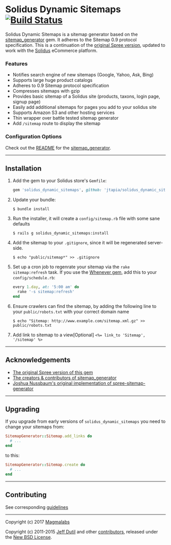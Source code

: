 # Solidus Dynamic Sitemaps [![Build Status](https://circleci.com/gh/magma-labs/solidus_dynamic_sitemaps/tree/master.svg?style=shield)](https://circleci.com/gh/magma-labs/solidus_dynamic_sitemaps/tree/master)

Solidus Dynamic Sitemaps is a sitemap generator based on the [sitemap_generator][1] gem.
It adheres to the Sitemap 0.9 protocol specification. This is a continuation of
the [original Spree version](https://github.com/spree-contrib/spree_sitemap),
updated to work with the [Solidus](https://solidus.io) eCommerce platform.

### Features

- Notifies search engine of new sitemaps (Google, Yahoo, Ask, Bing)
- Supports large huge product catalogs
- Adheres to 0.9 Sitemap protocol specification
- Compresses sitemaps with gzip
- Provides basic sitemap of a Solidus site (products, taxons, login page, signup page)
- Easily add additional sitemaps for pages you add to your solidus site
- Supports Amazon S3 and other hosting services
- Thin wrapper over battle tested sitemap generator
- Add `/sitemap` route to display the sitemap

### Configuration Options

Check out the [README][1] for the [sitemap_generator][1].

---

## Installation

1. Add the gem to your Solidus store's `Gemfile`:
   ```ruby
   gem 'solidus_dynamic_sitemaps', github: 'jtapia/solidus_dynamic_sitemaps'
   ```

2. Update your bundle:

   ```
   $ bundle install
   ```

3. Run the installer, it will create a `config/sitemap.rb` file with some sane
   defaults

   ```
   $ rails g solidus_dynamic_sitemaps:install
   ```

4. Add the sitemap to your `.gitignore`, since it will be regenerated
   server-side.

   ```
   $ echo "public/sitemap*" >> .gitignore
   ```

5. Set up a cron job to regenrate your sitemap via the `rake sitemap:refresh`
   task. If you use the [Whenever gem](https://github.com/javan/whenever), add
   this to your `config/schedule.rb`:

   ```ruby
   every 1.day, at: '5:00 am' do
     rake '-s sitemap:refresh'
   end
   ```

6. Ensure crawlers can find the sitemap, by adding the following line to your
   `public/robots.txt` with your correct domain name

   ```
   $ echo "Sitemap: http://www.example.com/sitemap.xml.gz" >> public/robots.txt
   ```

7. Add link to sitemap to a view[Optional]
    `<%= link_to 'Sitemap', '/sitemap' %>`

---

## Acknowledgements

- [The original Spree version of this gem](https://github.com/spree-contrib/spree_sitemap)
- [The creators & contributors of sitemap_generator](http://github.com/kjvarga/sitemap_generator/contributors)
- [Joshua Nussbaum's original implementation of spree-sitemap-generator](https://github.com/joshnuss/spree-sitemap-generator)

---

## Upgrading

If you upgrade from early versions of `solidus_dynamic_sitemaps` you need to change your sitemaps from:
```ruby
SitemapGenerator::Sitemap.add_links do
  # ...
end
```

to this:
```ruby
SitemapGenerator::Sitemap.create do
  # ...
end
```

---

## Contributing

See corresponding [guidelines][2]

---

Copyright (c) 2017 [Magmalabs](https://magmalabs.io/)

Copyright (c) 2011-2015 [Jeff Dutil][5] and other [contributors][6], released under the [New BSD License][4].

[1]: http://github.com/kjvarga/sitemap_generator
[2]: https://github.com/spree-contrib/spree_i18n/blob/master/CONTRIBUTING.md
[4]: https://github.com/spree-contrib/spree_sitemap/blob/master/LICENSE.md
[5]: https://github.com/jdutil
[6]: https://github.com/solidusio-contrib/solidus_sitemap/graphs/contributors
